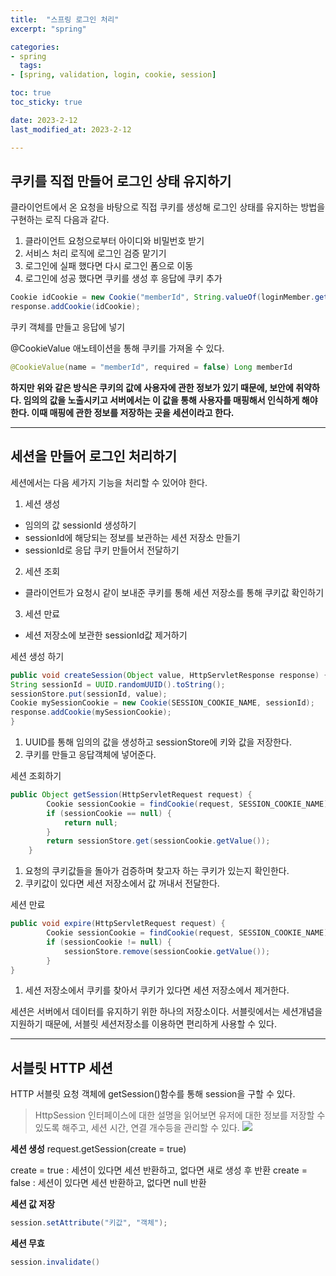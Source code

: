 ```yaml
---
title:  "스프링 로그인 처리"
excerpt: "spring"

categories:
- spring
  tags:
- [spring, validation, login, cookie, session]

toc: true
toc_sticky: true

date: 2023-2-12
last_modified_at: 2023-2-12

---
```


## 쿠키를 직접 만들어 로그인 상태 유지하기

클라이언트에서 온 요청을 바탕으로 직접 쿠키를 생성해 로그인 상태를 유지하는 방법을 구현하는 로직 다음과 같다.

1) 클라이언트 요청으로부터 아이디와 비밀번호 받기
2) 서비스 처리 로직에 로그인 검증 맡기기
3) 로그인에 실패 했다면 다시 로그인 폼으로 이동
4) 로그인에 성공 했다면 쿠키를 생성 후 응답에 쿠키 추가


```java
Cookie idCookie = new Cookie("memberId", String.valueOf(loginMember.getId()));
response.addCookie(idCookie);
```
쿠키 객체를 만들고 응답에 넣기


@CookieValue 애노테이션을 통해 쿠키를 가져올 수 있다.
```java
@CookieValue(name = "memberId", required = false) Long memberId
```

**하지만 위와 같은 방식은 쿠키의 값에 사용자에 관한 정보가 있기 때문에, 보안에 취약하다.
임의의 값을 노출시키고 서버에서는 이 값을 통해 사용자를 매핑해서 인식하게 해야한다.
이때 매핑에 관한 정보를 저장하는 곳을 세션이라고 한다.**

---

## 세션을 만들어 로그인 처리하기

세션에서는 다음 세가지 기능을 처리할 수 있어야 한다.

1) 세션 생성

- 임의의 값 sessionId 생성하기
- sessionId에 해당되는 정보를 보관하는 세션 저장소 만들기
- sessionId로 응답 쿠키 만들어서 전달하기

2) 세션 조회

- 클라이언트가 요청시 같이 보내준 쿠키를 통해 세션 저장소를 통해 쿠키값 확인하기

3) 세션 만료

- 세션 저장소에 보관한 sessionId값 제거하기



세션 생성 하기
```java
public void createSession(Object value, HttpServletResponse response) {
String sessionId = UUID.randomUUID().toString(); 
sessionStore.put(sessionId, value);
Cookie mySessionCookie = new Cookie(SESSION_COOKIE_NAME, sessionId); 
response.addCookie(mySessionCookie);
}
```
1) UUID를 통해 임의의 값을 생성하고 sessionStore에 키와 값을 저장한다.
2) 쿠키를 만들고 응답객체에 넣어준다.

세션 조회하기
```java
public Object getSession(HttpServletRequest request) {
        Cookie sessionCookie = findCookie(request, SESSION_COOKIE_NAME);
        if (sessionCookie == null) {
            return null;
        }
        return sessionStore.get(sessionCookie.getValue());
    }
```
1) 요청의 쿠키값들을 돌아가 검증하며 찾고자 하는 쿠키가 있는지 확인한다.
2) 쿠키값이 있다면 세션 저장소에서 값 꺼내서 전달한다.

세션 만료
```java
public void expire(HttpServletRequest request) {
        Cookie sessionCookie = findCookie(request, SESSION_COOKIE_NAME);
        if (sessionCookie != null) {
            sessionStore.remove(sessionCookie.getValue());
        }
}
```
1) 세션 저장소에서 쿠키를 찾아서 쿠키가 있다면 세션 저장소에서 제거한다.

세션은 서버에서 데이터를 유지하기 위한 하나의 저장소이다.
서블릿에서는 세션개념을 지원하기 때문에, 서블릿 세션저장소를 이용하면 편리하게 사용할 수 있다.

---

## 서블릿 HTTP 세션

HTTP 서블릿 요청 객체에 getSession()함수를 통해 session을 구할 수 있다.



> HttpSession 인터페이스에 대한 설명을 읽어보면 유저에 대한 정보를 저장할 수 있도록 해주고, 세션 시간, 연결 개수등을 관리할 수 있다.
![](https://velog.velcdn.com/images/wook2pp/post/59afe826-93d6-4939-b43a-ea71e096e011/image.png)


**세션 생성**
request.getSession(create = true)

create = true : 세션이 있다면 세션 반환하고, 없다면 새로 생성 후 반환
create = false :  세션이 있다면 세션 반환하고, 없다면 null 반환

**세션 값 저장**
```java
session.setAttribute("키값", "객체");
```

**세션 무효**
```java
session.invalidate()
```